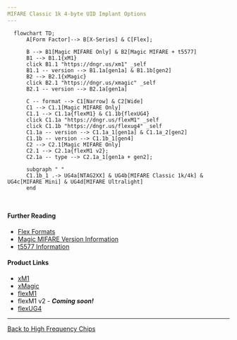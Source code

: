```yaml
---
MIFARE Classic 1k 4-byte UID Implant Options
---
```


```mermaid
  flowchart TD;
      A[Form Factor]--> B[X-Series] & C[Flex];

      B --> B1[Magic MIFARE Only] & B2[Magic MIFARE + t5577]
      B1 --> B1.1{xM1}
      click B1.1 "https://dngr.us/xm1" _self
      B1.1 -- version --> B1.1a[gen1a] & B1.1b[gen2]
      B2 --> B2.1{xMagic}
      click B2.1 "https://dngr.us/xmagic" _self
      B2.1 -- version --> B2.1a[gen1a]

      C -- format --> C1[Narrow] & C2[Wide]
      C1 --> C1.1[Magic MIFARE Only]
      C1.1 --> C1.1a{flexM1} & C1.1b{flexUG4}
      click C1.1a "https://dngr.us/flexM1" _self
      click C1.1b "https://dngr.us/flexug4" _self
      C1.1a -- version --> C1.1a_1[gen1a] & C1.1a_2[gen2]
      C1.1b -- version --> C1.1b_1[gen4]
      C2 --> C2.1[Magic MIFARE Only]
      C2.1 --> C2.1a{flexM1 v2};
      C2.1a -- type --> C2.1a_1[gen1a + gen2];

      subgraph " "
      C1.1b_1 .-> UG4a[NTAG2XX] & UG4b[MIFARE Classic 1k/4k] & UG4c[MIFARE Mini] & UG4d[MIFARE Ultralight]
      end

      
```

#### Further Reading
- [Flex Formats](FLEX_FORMATS.md)
- [Magic MIFARE Version Information](MAGIC_MIFARE_VERSIONS.md)
- [t5577 Information](T5577.md)

#### Product Links
- [xM1](https://dngr.us/xm1)
- [xMagic](https://dngr.us/xmagic)
- [flexM1](https://dngr.us/flexm1)
- flexM1 v2 - ***Coming soon!***
- [flexUG4](https://dngr.us/flexug4)

---
[Back to High Frequency Chips](HIGH_FREQUENCY_CHIPS.md)
